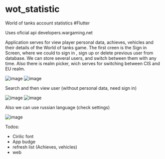 # wot_statistic

World of tanks account statistics #Flutter

Uses oficial api developers.wargaming.net

Application serves for view player personal data, achieves, vehicles and their details of the World of tanks game.
The first creen is the Sign in Screen, where we could to sign in , sign up or delete previous user from database.
We can store several users, and switch between them with any time.
Also there is realm picker, wich serves for switching between CIS and EU realm.

![image](https://user-images.githubusercontent.com/69970266/167315950-90060315-baad-49e3-a405-e71ce23c85fc.png)
![image](https://user-images.githubusercontent.com/69970266/167315971-cbae3764-cd60-4e4b-a4dc-94bab2375870.png)

Search and then view user (without personal data, need sign in)

![image](https://user-images.githubusercontent.com/69970266/167491286-8fc25e4e-f8f9-49b4-8b99-a35702fe0afa.png)
![image](https://user-images.githubusercontent.com/69970266/167492504-4ae29a49-7d2e-4f3b-9852-706fdc4d54ed.png)

Also we can use russian language (check settings)

![image](https://user-images.githubusercontent.com/69970266/167492684-c0396e46-3380-4731-836d-c0ba3b62b6f2.png)

Todos:
- Cirilic font
- App budge
- refresh list (Achieves, vehicles)
- web

